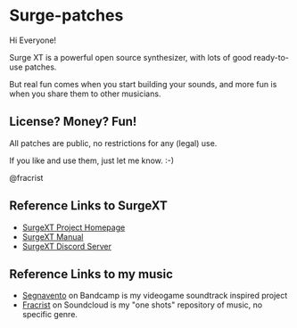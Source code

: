# Surge-patches
Hi Everyone!

Surge XT is a powerful open source synthesizer, with lots of good ready-to-use patches.

But real fun comes when you start building your sounds, and more fun is when you share them to other musicians.

## License? Money? Fun!
All patches are public, no restrictions for any (legal) use.

If you like and use them, just let me know. :-)

@fracrist

## Reference Links to SurgeXT
* [SurgeXT Project Homepage](https://surge-synthesizer.github.io/)
* [SurgeXT Manual](https://surge-synthesizer.github.io/manual-xt/)
* [SurgeXT Discord Server](https://discord.gg/aFQDdMV)

## Reference Links to my music
* [Segnavento](https://segnavento.bandcamp.com/) on Bandcamp is my videogame soundtrack inspired project
* [Fracrist](https://soundcloud.com/fracrist) on Soundcloud is my "one shots" repository of music, no specific genre.
  
